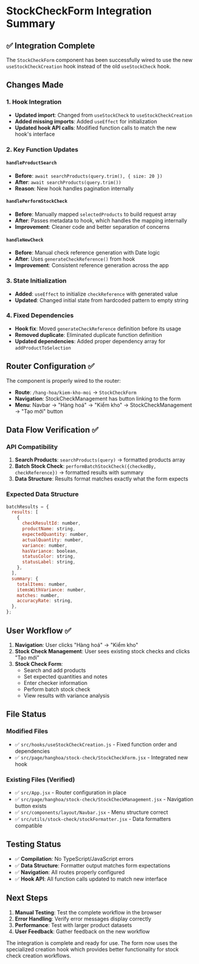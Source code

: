 # StockCheckForm Integration Summary

## ✅ Integration Complete

The `StockCheckForm` component has been successfully wired to use the new `useStockCheckCreation` hook instead of the old `useStockCheck` hook.

## Changes Made

### 1. Hook Integration

- **Updated import**: Changed from `useStockCheck` to `useStockCheckCreation`
- **Added missing imports**: Added `useEffect` for initialization
- **Updated hook API calls**: Modified function calls to match the new hook's interface

### 2. Key Function Updates

#### `handleProductSearch`

- **Before**: `await searchProducts(query.trim(), { size: 20 })`
- **After**: `await searchProducts(query.trim())`
- **Reason**: New hook handles pagination internally

#### `handlePerformStockCheck`

- **Before**: Manually mapped `selectedProducts` to build request array
- **After**: Passes metadata to hook, which handles the mapping internally
- **Improvement**: Cleaner code and better separation of concerns

#### `handleNewCheck`

- **Before**: Manual check reference generation with Date logic
- **After**: Uses `generateCheckReference()` from hook
- **Improvement**: Consistent reference generation across the app

### 3. State Initialization

- **Added**: `useEffect` to initialize `checkReference` with generated value
- **Updated**: Changed initial state from hardcoded pattern to empty string

### 4. Fixed Dependencies

- **Hook fix**: Moved `generateCheckReference` definition before its usage
- **Removed duplicate**: Eliminated duplicate function definition
- **Updated dependencies**: Added proper dependency array for `addProductToSelection`

## Router Configuration ✅

The component is properly wired to the router:

- **Route**: `/hang-hoa/kiem-kho-moi` → `StockCheckForm`
- **Navigation**: StockCheckManagement has button linking to the form
- **Menu**: Navbar → "Hàng hoá" → "Kiểm kho" → StockCheckManagement → "Tạo mới" button

## Data Flow Verification ✅

### API Compatibility

1. **Search Products**: `searchProducts(query)` → formatted products array
2. **Batch Stock Check**: `performBatchStockCheck({checkedBy, checkReference})` → formatted results with summary
3. **Data Structure**: Results format matches exactly what the form expects

### Expected Data Structure

```javascript
batchResults = {
  results: [
    {
      checkResultId: number,
      productName: string,
      expectedQuantity: number,
      actualQuantity: number,
      variance: number,
      hasVariance: boolean,
      statusColor: string,
      statusLabel: string,
    },
  ],
  summary: {
    totalItems: number,
    itemsWithVariance: number,
    matches: number,
    accuracyRate: string,
  },
};
```

## User Workflow ✅

1. **Navigation**: User clicks "Hàng hoá" → "Kiểm kho"
2. **Stock Check Management**: User sees existing stock checks and clicks "Tạo mới"
3. **Stock Check Form**:
   - Search and add products
   - Set expected quantities and notes
   - Enter checker information
   - Perform batch stock check
   - View results with variance analysis

## File Status

### Modified Files

- ✅ `src/hooks/useStockCheckCreation.js` - Fixed function order and dependencies
- ✅ `src/page/hanghoa/stock-check/StockCheckForm.jsx` - Integrated new hook

### Existing Files (Verified)

- ✅ `src/App.jsx` - Router configuration in place
- ✅ `src/page/hanghoa/stock-check/StockCheckManagement.jsx` - Navigation button exists
- ✅ `src/components/layout/Navbar.jsx` - Menu structure correct
- ✅ `src/utils/stock-check/stockFormatter.jsx` - Data formatters compatible

## Testing Status

- ✅ **Compilation**: No TypeScript/JavaScript errors
- ✅ **Data Structure**: Formatter output matches form expectations
- ✅ **Navigation**: All routes properly configured
- ✅ **Hook API**: All function calls updated to match new interface

## Next Steps

1. **Manual Testing**: Test the complete workflow in the browser
2. **Error Handling**: Verify error messages display correctly
3. **Performance**: Test with larger product datasets
4. **User Feedback**: Gather feedback on the new workflow

The integration is complete and ready for use. The form now uses the specialized creation hook which provides better functionality for stock check creation workflows.
